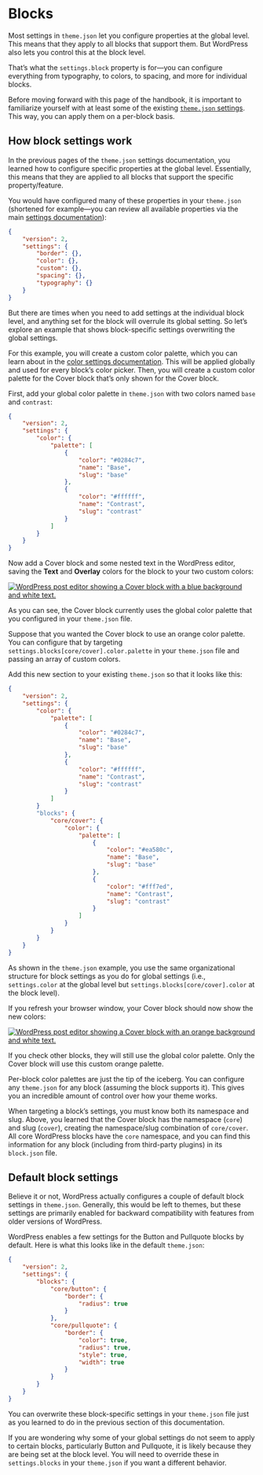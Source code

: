 # Blocks

Most settings in `theme.json` let you configure properties at the global level. This means that they apply to all blocks that support them. But WordPress also lets you control this at the block level.

That’s what the `settings.block` property is for—you can configure everything from typography, to colors, to spacing, and more for individual blocks.

Before moving forward with this page of the handbook, it is important to familiarize yourself with at least some of the existing [`theme.json` settings](https://developer.wordpress.org/themes/global-settings-and-styles/settings/). This way, you can apply them on a per-block basis.

## How block settings work

In the previous pages of the `theme.json` settings documentation, you learned how to configure specific properties at the global level. Essentially, this means that they are applied to all blocks that support the specific property/feature.

You would have configured many of these properties in your `theme.json` (shortened for example—you can review all available properties via the main [settings documentation](https://developer.wordpress.org/themes/global-settings-and-styles/settings/)):

```json
{
	"version": 2,
	"settings": {
		"border": {},
		"color": {},
		"custom": {},
		"spacing": {},
		"typography": {}
	}
}
```

But there are times when you need to add settings at the individual block level, and anything set for the block will overrule its global setting. So let’s explore an example that shows block-specific settings overwriting the global settings.

For this example, you will create a custom color palette, which you can learn about in the [color settings documentation](https://developer.wordpress.org/themes/global-settings-and-styles/settings/color). This will be applied globally and used for every block’s color picker. Then, you will create a custom color palette for the Cover block that’s only shown for the Cover block.

First, add your global color palette in `theme.json` with two colors named `base` and `contrast`:

```json
{
	"version": 2,
	"settings": {
		"color": {
			"palette": [
				{
					"color": "#0284c7",
					"name": "Base",
					"slug": "base"
				},
				{
					"color": "#ffffff",
					"name": "Contrast",
					"slug": "contrast"
				}
			]
		}
	}
}
```

Now add a Cover block and some nested text in the WordPress editor, saving the **Text** and **Overlay** colors for the block to your two custom colors:

[![WordPress post editor showing a Cover block with a blue background and white text.](https://i0.wp.com/developer.wordpress.org/files/2023/10/cover-global-colors.jpg?resize=2048%2C1071&ssl=1)](https://i0.wp.com/developer.wordpress.org/files/2023/10/cover-global-colors.jpg?ssl=1)

As you can see, the Cover block currently uses the global color palette that you configured in your `theme.json` file.

Suppose that you wanted the Cover block to use an orange color palette. You can configure that by targeting `settings.blocks[core/cover].color.palette` in your `theme.json` file and passing an array of custom colors.

Add this new section to your existing `theme.json` so that it looks like this:

```json
{
	"version": 2,
	"settings": {
		"color": {
			"palette": [
				{
					"color": "#0284c7",
					"name": "Base",
					"slug": "base"
				},
				{
					"color": "#ffffff",
					"name": "Contrast",
					"slug": "contrast"
				}
			]
		}
		"blocks": {
			"core/cover": {
				"color": {
					"palette": [
						{
							"color": "#ea580c",
							"name": "Base",
							"slug": "base"
						},
						{
							"color": "#fff7ed",
							"name": "Contrast",
							"slug": "contrast"
						}
					]
				}
			}
		}
	}
}
```

As shown in the `theme.json` example, you use the same organizational structure for block settings as you do for global settings (i.e., `settings.color` at the global level but `settings.blocks[core/cover].color` at the block level).

If you refresh your browser window, your Cover block should now show the new colors:

[![WordPress post editor showing a Cover block with an orange background and white text.](https://i0.wp.com/developer.wordpress.org/files/2023/10/cover-block-colors.jpg?resize=2048%2C1071&ssl=1)](https://i0.wp.com/developer.wordpress.org/files/2023/10/cover-block-colors.jpg?ssl=1)

If you check other blocks, they will still use the global color palette. Only the Cover block will use this custom orange palette.

Per-block color palettes are just the tip of the iceberg. You can configure any `theme.json` for any block (assuming the block supports it). This gives you an incredible amount of control over how your theme works.

When targeting a block’s settings, you must know both its namespace and slug. Above, you learned that the Cover block has the namespace (`core`) and slug (`cover`), creating the namespace/slug combination of `core/cover`. All core WordPress blocks have the `core` namespace, and you can find this information for any block (including from third-party plugins) in its `block.json` file.

## Default block settings

Believe it or not, WordPress actually configures a couple of default block settings in `theme.json`. Generally, this would be left to themes, but these settings are primarily enabled for backward compatibility with features from older versions of WordPress.

WordPress enables a few settings for the Button and Pullquote blocks by default. Here is what this looks like in the default `theme.json`:

```json
{
	"version": 2,
	"settings": {
		"blocks": {
			"core/button": {
				"border": {
					"radius": true
				}
			},
			"core/pullquote": {
				"border": {
					"color": true,
					"radius": true,
					"style": true,
					"width": true
				}
			}
		}
	}
}
```

You can overwrite these block-specific settings in your `theme.json` file just as you learned to do in the previous section of this documentation.

If you are wondering why some of your global settings do not seem to apply to certain blocks, particularly Button and Pullquote, it is likely because they are being set at the block level. You will need to override these in `settings.blocks` in your `theme.json` if you want a different behavior.